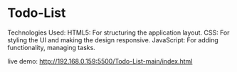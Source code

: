 # Todo-List

Technologies Used:
HTML5: For structuring the application layout.
CSS: For styling the UI and making the design responsive.
JavaScript: For adding functionality, managing tasks.

live demo: 
http://192.168.0.159:5500/Todo-List-main/index.html
